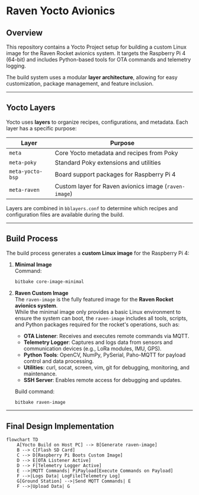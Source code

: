 # Raven Yocto Avionics 

## Overview

This repository contains a Yocto Project setup for building a custom Linux image for the Raven Rocket avionics system. It targets the Raspberry Pi 4 (64-bit) and includes Python-based tools for OTA commands and telemetry logging.

The build system uses a modular **layer architecture**, allowing for easy customization, package management, and feature inclusion.

---

## Yocto Layers

Yocto uses **layers** to organize recipes, configurations, and metadata. Each layer has a specific purpose:

| Layer | Purpose |
|-------|---------|
| `meta` | Core Yocto metadata and recipes from Poky |
| `meta-poky` | Standard Poky extensions and utilities |
| `meta-yocto-bsp` | Board support packages for Raspberry Pi 4 |
| `meta-raven` | Custom layer for Raven avionics image (`raven-image`) |

Layers are combined in `bblayers.conf` to determine which recipes and configuration files are available during the build.

---

## Build Process

The build process generates a **custom Linux image** for the Raspberry Pi 4:

1. **Minimal Image**  
   Command:  
   ```bash
   bitbake core-image-minimal

2. **Raven Custom Image**  
   The `raven-image` is the fully featured image for the **Raven Rocket avionics system**.  
   While the minimal image only provides a basic Linux environment to ensure the system can boot, the `raven-image` includes all tools, scripts, and Python packages required for the rocket's operations, such as:

   - **OTA Listener**: Receives and executes remote commands via MQTT.
   - **Telemetry Logger**: Captures and logs data from sensors and communication devices (e.g., LoRa modules, IMU, GPS).
   - **Python Tools**: OpenCV, NumPy, PySerial, Paho-MQTT for payload control and data processing.
   - **Utilities**: curl, socat, screen, vim, git for debugging, monitoring, and maintenance.
   - **SSH Server**: Enables remote access for debugging and updates.

   Build command:  
   ```bash
   bitbake raven-image

---

## Final Design Implementation

```mermaid
flowchart TD
    A[Yocto Build on Host PC] --> B[Generate raven-image]
    B --> C[Flash SD Card]
    C --> D[Raspberry Pi Boots Custom Image]
    D --> E[OTA Listener Active]
    D --> F[Telemetry Logger Active]
    E -->|MQTT Commands| PiPayload[Execute Commands on Payload]
    F -->|Logs Data| LogFile[Telemetry Log]
    G[Ground Station] -->|Send MQTT Commands| E
    F -->|Upload Data| G
